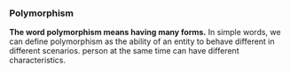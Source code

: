 ### Polymorphism
**The word polymorphism means having many forms.**
In simple words, we can define polymorphism as the ability of an entity to behave different in different scenarios. person at the same time can have different characteristics.

